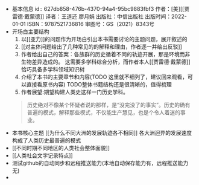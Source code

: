 - 基本信息
  id:: 627db858-476b-4370-94a4-95bc9883fbf3
  作者：[美][[贾雷德·戴蒙德]]
  译者：王道还 廖月娟
  出版社：中信出版社
  出版时间：2022-01-01
  ISBN：9787521736816
  审图号：GS（2021）8343号
- 开场白主要结构
  1. 以[[亚力]]的问题作为开场白引出本书需要讨论的主题问题，展开叙述的
  2. [[对主体问题给出了几种常见的的解释和理由，作者逐一并给出反驳]]
  3. 作者给出自己的答案：各族群的历史循着不同的轨迹开展，那是环境而非生物差异造成的。
  这需要多学科综合分析，而作者本人[[贾雷德·戴蒙德]]恰巧具备多学科领域知识树
  4. 介绍了本书的主要章节和内容(TODO 这里就不细列了，建议回来观看，可以直接看原书内容)
  TODO整体书籍结构还是很清晰的，值得梳理
  5. 作者展望:期望构建人类史这样一门历史学科。
  >历史绝对不像某个怀疑者说的那样，是“没完没了的事实”。历史的确有普遍的模式，解释那些模式，不仅能生产慧见，也是个令人着迷的事业。
- 本书核心主题
  [[为什么不同大洲的发展轨迹各不相同]]
  各大洲迥异的发展速度构成了人类历史最普遍的模式
- [[不同时期不同地区的人类社会整体面貌]]
- [[人类社会文字记录特点]]
- 测试github的自动同步和远程推送能力(本地自动保存能力有，远程推送能力无)
-